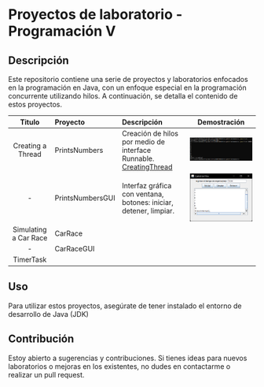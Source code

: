 # Proyectos de laboratorio - Programación V

## Descripción

Este repositorio contiene una serie de proyectos y laboratorios enfocados en la programación en Java, con un enfoque especial en la programación concurrente utilizando hilos. A continuación, se detalla el contenido de estos proyectos.

|          Titulo           | Proyecto         | Descripción                                                                                                 |                   Demostración                    |
| :-----------------------: | :--------------- | :---------------------------------------------------------------------------------------------------------- | :-----------------------------------------------: |
|     Creating a Thread     | PrintsNumbers    | Creación de hilos por medio de interface Runnable. [CreatingThread](Asig01/PrintsNumbers/CreatingThread.md) |  ![PrintsNumbers](images/PrintsNumbers_cli.png)   |
|           -<br>           | PrintsNumbersGUI | Interfaz gráfica con ventana, botones: iniciar, detener, limpiar.                                           | ![PrintsNumbersGUI](images/PrintsNumbers_gui.png) |
| Simulating a Car Race<br> | CarRace          |                                                                                                             |                                                   |
|             -             | CarRaceGUI       |                                                                                                             |                                                   |
|         TimerTask         |                  |                                                                                                             |                                                   |

## Uso

Para utilizar estos proyectos, asegúrate de tener instalado el entorno de desarrollo de Java (JDK)


## Contribución

Estoy abierto a sugerencias y contribuciones. Si tienes ideas para nuevos laboratorios o mejoras en los existentes, no dudes en contactarme o realizar un pull request.

